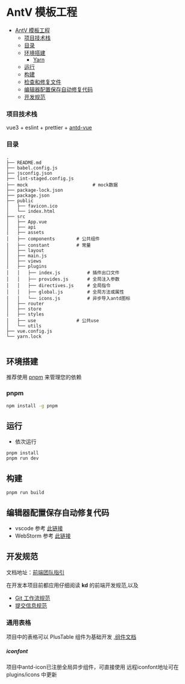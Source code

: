 # AntV 模板工程

- [AntV 模板工程](#antv%E6%A8%A1%E6%9D%BF%E5%B7%A5%E7%A8%8B)
  - [项目技术栈](#%E9%A1%B9%E7%9B%AE%E6%8A%80%E6%9C%AF%E6%A0%88)
  - [目录](#%E7%9B%AE%E5%BD%95)
  - [环境搭建](#%E7%8E%AF%E5%A2%83%E6%90%AD%E5%BB%BA)
    - [Yarn](#yarn)
  - [运行](#%E8%BF%90%E8%A1%8C)
  - [构建](#%E6%9E%84%E5%BB%BA)
  - [检查和修复文件](#%E6%A3%80%E6%9F%A5%E5%92%8C%E4%BF%AE%E5%A4%8D%E6%96%87%E4%BB%B6)
  - [编辑器配置保存自动修复代码](#%E7%BC%96%E8%BE%91%E5%99%A8%E9%85%8D%E7%BD%AE%E4%BF%9D%E5%AD%98%E8%87%AA%E5%8A%A8%E4%BF%AE%E5%A4%8D%E4%BB%A3%E7%A0%81)
  - [开发规范](#%E5%BC%80%E5%8F%91%E8%A7%84%E8%8C%83)

<!-- END doctoc generated TOC please keep comment here to allow auto update -->

### 项目技术栈

vue3 + eslint + prettier + [antd-vue](https://www.antdv.com/components/overview-cn/)

### 目录

```
.
├── README.md
├── babel.config.js
├── jsconfig.json
├── lint-staged.config.js
├── mock                        # mock数据
├── package-lock.json
├── package.json
├── public
│   ├── favicon.ico
│   └── index.html
├── src
│   ├── App.vue
│   ├── api
│   ├── assets
│   ├── components        # 公共组件
│   ├── constant          # 常量
│   ├── layout
│   ├── main.js
│   ├── views
│   ├── plugins
│   │   ├── index.js          # 插件出口文件
│   │   ├── provides.js       # 全局注入参数
│   │   ├── directives.js     # 全局指令
│   │   ├── global.js         # 全局方法或属性
│   │   └── icons.js          # 异步导入antd图标
│   ├── router
│   ├── store
│   ├── styles
│   ├── use               # 公共use
│   └── utils
├── vue.config.js
└── yarn.lock


```

## 环境搭建

推荐使用 [pnpm](https://pnpm.io/zh) 来管理您的依赖

### pnpm

```bash
npm install -g pnpm
```

## 运行

- 依次运行

```
pnpm install
pnpm run dev
```

## 构建

```
pnpm run build
```

## 编辑器配置保存自动修复代码

- vscode 参考 [此链接](https://www.mainblog.cn/257.html)
- WebStorm 参考 [此链接](https://prettier.io/docs/en/webstorm.html)

## 开发规范

文档地址：[前端团队指引](https://gitlab.kd/webdev-team/guidelines)

在开发本项目前都应用仔细阅读 **kd** 的前端开发规范,以及

- [Git 工作流规范](https://gitlab.kd/yunshanghui/engineering/frontend/guidelines/-/wikis/git/%E5%A4%A7%E5%89%8D%E7%AB%AFgit%E5%88%86%E6%94%AF%E8%A7%84%E8%8C%83)
- [提交信息规范](https://gitlab.kd/yunshanghui/engineering/frontend/guidelines/-/wikis/git/git-Commit%E8%A7%84%E8%8C%83%E6%8C%87%E5%8D%97)

### 通用表格

项目中的表格可以 PlusTable 组件为基础开发 ,[组件文档](./src/components/plusTable/README.md)

##### iconfont
项目中antd-icon已注册全局异步组件，可直接使用
远程iconfont地址可在 plugins/icons 中更新
